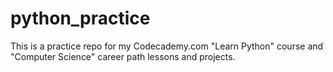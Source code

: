 # python_practice

This is a practice repo for my Codecademy.com "Learn Python" course and "Computer Science" career path lessons and projects.